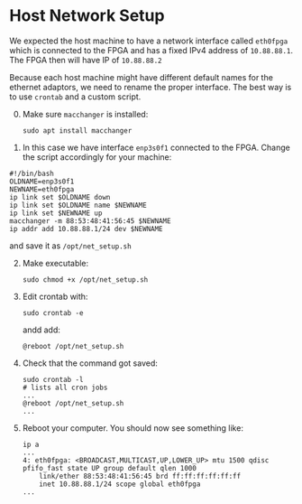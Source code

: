 # Host Network Setup

We expected the host machine to have a network interface called `eth0fpga` which is
connected to the FPGA and has a fixed IPv4 address of `10.88.88.1`. The FPGA then will have IP of `10.88.88.2`

Because each host machine might have different default names for the ethernet adaptors, we need to rename the proper interface. The best way is to use `crontab` and a custom script.

0. Make sure `macchanger` is installed:
    ```
    sudo apt install macchanger
    ```

1. In this case we have interface `enp3s0f1` connected to the FPGA. Change the   script accordingly for your machine:

```
#!/bin/bash
OLDNAME=enp3s0f1
NEWNAME=eth0fpga
ip link set $OLDNAME down
ip link set $OLDNAME name $NEWNAME
ip link set $NEWNAME up
macchanger -m 88:53:48:41:56:45 $NEWNAME
ip addr add 10.88.88.1/24 dev $NEWNAME
```

and save it as `/opt/net_setup.sh`

2. Make executable:
    ```
    sudo chmod +x /opt/net_setup.sh
    ```

3. Edit crontab with:
    ```
    sudo crontab -e
    ```
    andd add:
    ```
    @reboot /opt/net_setup.sh
    ```

4. Check that the command got saved:
    ```
    sudo crontab -l
    # lists all cron jobs
    ...
    @reboot /opt/net_setup.sh
    ...
    ```

5. Reboot your computer. You should now see something like:
    ```
    ip a
    ...
    4: eth0fpga: <BROADCAST,MULTICAST,UP,LOWER_UP> mtu 1500 qdisc pfifo_fast state UP group default qlen 1000
        link/ether 88:53:48:41:56:45 brd ff:ff:ff:ff:ff:ff
        inet 10.88.88.1/24 scope global eth0fpga
    ...
    ```